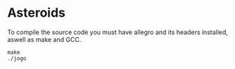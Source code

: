 Asteroids
=========


To compile the source code you must have allegro and its headers installed, aswell as make and GCC.

```
make
./jogo
```
